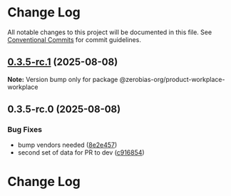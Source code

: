 # Change Log

All notable changes to this project will be documented in this file.
See [Conventional Commits](https://conventionalcommits.org) for commit guidelines.

## [0.3.5-rc.1](https://github.com/zerobias-org/product/compare/@zerobias-org/product-workplace-workplace@0.3.5-rc.0...@zerobias-org/product-workplace-workplace@0.3.5-rc.1) (2025-08-08)

**Note:** Version bump only for package @zerobias-org/product-workplace-workplace





## 0.3.5-rc.0 (2025-08-08)


### Bug Fixes

* bump vendors needed ([8e2e457](https://github.com/zerobias-org/product/commit/8e2e457e0b5d7141a05e8f2c178bc2854f2b7178))
* second set of data for PR to dev ([c916854](https://github.com/zerobias-org/product/commit/c916854bcf229b1c2042ffdea18472d66a061aaf))





# Change Log
